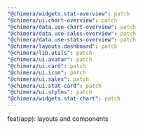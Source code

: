 ```yaml
---
"@chimera/widgets.stat-overview": patch
"@chimera/ui.chart-overview": patch
"@chimera/data.use-chart-overview": patch
"@chimera/data.use-sales-overview": patch
"@chimera/data.use-stats-overview": patch
"@chimera/layouts.dashboard": patch
"@chimera/lib.utils": patch
"@chimera/ui.avatar": patch
"@chimera/ui.card": patch
"@chimera/ui.icon": patch
"@chimera/ui.sales": patch
"@chimera/ui.stat-card": patch
"@chimera/ui.styles": patch
"@chimera/widgets.stat-chart": patch
---
```


feat(app): layouts and components
